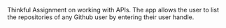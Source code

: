Thinkful Assignment on working with APIs.  The app allows the user to list the repositories of any Github user by entering their user handle.